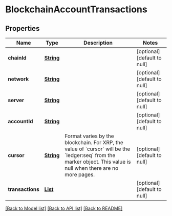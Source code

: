 # BlockchainAccountTransactions
## Properties

Name | Type | Description | Notes
------------ | ------------- | ------------- | -------------
**chainId** | [**String**](string.md) |  | [optional] [default to null]
**network** | [**String**](string.md) |  | [optional] [default to null]
**server** | [**String**](string.md) |  | [optional] [default to null]
**accountId** | [**String**](string.md) |  | [optional] [default to null]
**cursor** | [**String**](string.md) | Format varies by the blockchain. For XRP, the value of &#x60;cursor&#x60; will be the &#x60;ledger:seq&#x60; from the marker object. This value is null when there are no more pages. | [optional] [default to null]
**transactions** | [**List**](BlockchainAccountTransactionItem.md) |  | [optional] [default to null]

[[Back to Model list]](../README.md#documentation-for-models) [[Back to API list]](../README.md#documentation-for-api-endpoints) [[Back to README]](../README.md)

